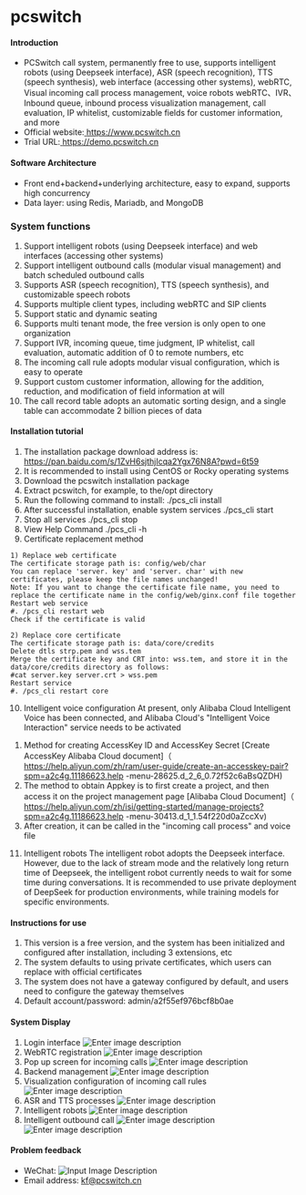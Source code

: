 # pcswitch

#### Introduction

- PCSwitch call system, permanently free to use, supports intelligent robots (using Deepseek interface), ASR (speech recognition), TTS (speech synthesis), web interface (accessing other systems), webRTC, Visual incoming call process management, voice robots webRTC、IVR、 Inbound queue, inbound process visualization management, call evaluation, IP whitelist, customizable fields for customer information, and more
- Official website:[ https://www.pcswitch.cn ]( https://www.pcswitch.cn )
- Trial URL:[ https://demo.pcswitch.cn ]( https://demo.pcswitch.cn )


#### Software Architecture

- Front end+backend+underlying architecture, easy to expand, supports high concurrency
- Data layer: using Redis, Mariadb, and MongoDB


### System functions
1. Support intelligent robots (using Deepseek interface) and web interfaces (accessing other systems)
2. Support intelligent outbound calls (modular visual management) and batch scheduled outbound calls
3. Supports ASR (speech recognition), TTS (speech synthesis), and customizable speech robots
4. Supports multiple client types, including webRTC and SIP clients
5. Support static and dynamic seating
6. Supports multi tenant mode, the free version is only open to one organization
7. Support IVR, incoming queue, time judgment, IP whitelist, call evaluation, automatic addition of 0 to remote numbers, etc
8. The incoming call rule adopts modular visual configuration, which is easy to operate
9. Support custom customer information, allowing for the addition, reduction, and modification of field information at will
10. The call record table adopts an automatic sorting design, and a single table can accommodate 2 billion pieces of data

#### Installation tutorial
1. The installation package download address is: https://pan.baidu.com/s/1ZvH6sjthjIcqa2Ygx76N8A?pwd=6t59
2. It is recommended to install using CentOS or Rocky operating systems
3. Download the pcswitch installation package
4. Extract pcswitch, for example, to the/opt directory
5. Run the following command to install:
./pcs_cli install
6. After successful installation, enable system services
./pcs_cli start
7. Stop all services
./pcs_cli stop
8. View Help Command
./pcs_cli -h
9. Certificate replacement method

```
1) Replace web certificate
The certificate storage path is: config/web/char
You can replace 'server. key' and 'server. char' with new certificates, please keep the file names unchanged!  
Note: If you want to change the certificate file name, you need to replace the certificate name in the config/web/ginx.conf file together
Restart web service
#. /pcs_cli restart web
Check if the certificate is valid

2) Replace core certificate
The certificate storage path is: data/core/credits
Delete dtls strp.pem and wss.tem
Merge the certificate key and CRT into: wss.tem, and store it in the data/core/credits directory as follows:
#cat server.key server.crt > wss.pem
Restart service
#. /pcs_cli restart core

```
10. Intelligent voice configuration
At present, only Alibaba Cloud Intelligent Voice has been connected, and Alibaba Cloud's "Intelligent Voice Interaction" service needs to be activated
1) Method for creating AccessKey ID and AccessKey Secret
[Create AccessKey Alibaba Cloud document]（ https://help.aliyun.com/zh/ram/user-guide/create-an-accesskey-pair?spm=a2c4g.11186623.help -menu-28625.d_2_6_0.72f52c6aBsQZDH)
2) The method to obtain Appkey is to first create a project, and then access it on the project management page
[Alibaba Cloud Document]（ https://help.aliyun.com/zh/isi/getting-started/manage-projects?spm=a2c4g.11186623.help -menu-30413.d_1_1.54f220d0aZccXv)
3) After creation, it can be called in the "incoming call process" and voice file
11. Intelligent robots
The intelligent robot adopts the Deepseek interface. However, due to the lack of stream mode and the relatively long return time of Deepseek, the intelligent robot currently needs to wait for some time during conversations. It is recommended to use private deployment of DeepSeek for production environments, while training models for specific environments.

#### Instructions for use

1. This version is a free version, and the system has been initialized and configured after installation, including 3 extensions, etc
2. The system defaults to using private certificates, which users can replace with official certificates
3. The system does not have a gateway configured by default, and users need to configure the gateway themselves
4. Default account/password: admin/a2f55ef976bcf8b0ae

#### System Display
1. Login interface
![Enter image description](images/logon.png)
2. WebRTC registration
![Enter image description](images/front.png)
3. Pop up screen for incoming calls
![Enter image description](images/ringing.png)
4. Backend management
![Enter image description](images/backend.png)
5. Visualization configuration of incoming call rules
![Enter image description](images/base.png)
6. ASR and TTS processes
![Enter image description](images/asrtts.png)
7. Intelligent robots
![Enter image description](images/robot.png)
8. Intelligent outbound call
![Enter image description](images/intellcallout.png)
![Enter image description](images/intellcalloutflow.png)

#### Problem feedback

- WeChat: ![Input Image Description](images/wx.png)
- Email address: kf@pcswitch.cn


